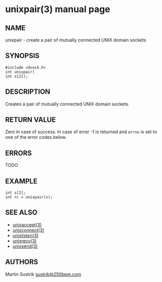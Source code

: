 # unixpair(3) manual page

## NAME

unixpair - create a pair of mutually connected UNIX domain sockets

## SYNOPSIS

```
#include <dsock.h>
int unixpair(
int s[2]);
```

## DESCRIPTION

Creates a pair of mutually connected UNIX domain sockets.

## RETURN VALUE

Zero in case of success. In case of error -1 is returned and `errno` is set to one of the error codes below.

## ERRORS

TODO

## EXAMPLE

```
int s[2];
int rc = unixpair(s);
```

## SEE ALSO

* [unixaccept(3)](unixaccept.html)
* [unixconnect(3)](unixconnect.html)
* [unixlisten(3)](unixlisten.html)
* [unixrecv(3)](unixrecv.html)
* [unixsend(3)](unixsend.html)

## AUTHORS

Martin Sustrik <sustrik@250bpm.com>

